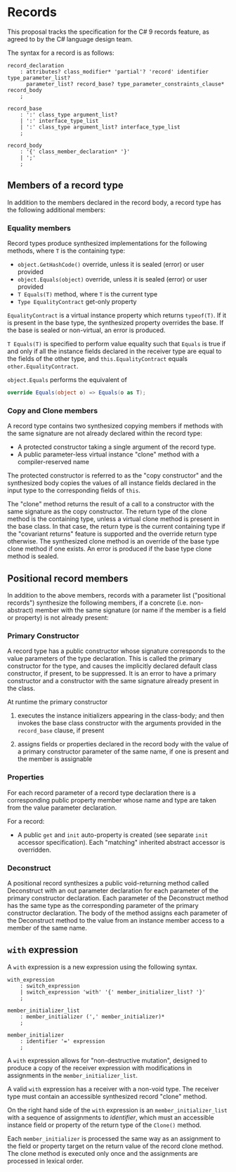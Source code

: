 
# Records

This proposal tracks the specification for the C# 9 records feature, as agreed to by the C#
language design team.

The syntax for a record is as follows:

```antlr
record_declaration
    : attributes? class_modifier* 'partial'? 'record' identifier type_parameter_list?
      parameter_list? record_base? type_parameter_constraints_clause* record_body
    ;

record_base
    : ':' class_type argument_list?
    | ':' interface_type_list
    | ':' class_type argument_list? interface_type_list
    ;

record_body
    : '{' class_member_declaration* '}'
    | ';'
    ;
```

## Members of a record type

In addition to the members declared in the record body, a record type has the following additional members:

### Equality members

Record types produce synthesized implementations for the following methods, where `T` is the
containing type:

* `object.GetHashCode()` override, unless it is sealed (error) or user provided
* `object.Equals(object)` override, unless it is sealed (error) or user provided
* `T Equals(T)` method, where `T` is the current type
* `Type EqualityContract` get-only property

`EqualityContract` is a virtual instance property which returns `typeof(T)`. If it
is present in the base type, the synthesized property overrides the base. If the base
is sealed or non-virtual, an error is produced.

`T Equals(T)` is specified to perform value equality such that `Equals` is true if and only if
all the instance fields declared in the receiver type are equal to the fields of the other type,
and `this.EqualityContract` equals `other.EqualityContract`.

`object.Equals` performs the equivalent of

```C#
override Equals(object o) => Equals(o as T);
```

### Copy and Clone members

A record type contains two synthesized copying members if methods with the same
signature are not already declared within the record type:

* A protected constructor taking a single argument of the record type.
* A public parameter-less virtual instance "clone" method with a compiler-reserved name

The protected constructor is referred to as the "copy constructor" and the synthesized
body copies the values of all instance fields declared in the input type to the corresponding
fields of `this`.

The "clone" method returns the result of a call to a constructor with the same signature as the
copy constructor. The return type of the clone method is the containing type, unless a virtual
clone method is present in the base class. In that case, the return type is the current containing
type if the "covariant returns" feature is supported and the override return type otherwise. The
synthesized clone method is an override of the base type clone method if one exists. An error is
produced if the base type clone method is sealed.

## Positional record members

In addition to the above members, records with a parameter list ("positional records") synthesize
the following members, if a concrete (i.e. non-abstract) member with the same signature (or name
if the member is a field or property) is not already present:

### Primary Constructor

A record type has a public constructor whose signature corresponds to the value parameters of the
type declaration. This is called the primary constructor for the type, and causes the implicitly
declared default class constructor, if present, to be suppressed. It is an error to have a primary
constructor and a constructor with the same signature already present in the class.

At runtime the primary constructor

1. executes the instance initializers appearing in the class-body; and then
   invokes the base class constructor with the arguments provided in the `record_base` clause, if present

1. assigns fields or properties declared in the record body with the value of a primary constructor
   parameter of the same name, if one is present and the member is assignable

### Properties

For each record parameter of a record type declaration there is a corresponding public property
member whose name and type are taken from the value parameter declaration.

For a record:

* A public `get` and `init` auto-property is created (see separate `init` accessor specification).
  Each "matching" inherited abstract accessor is overridden.

### Deconstruct

A positional record synthesizes a public void-returning method called Deconstruct with an out
parameter declaration for each parameter of the primary constructor declaration. Each parameter
of the Deconstruct method has the same type as the corresponding parameter of the primary
constructor declaration. The body of the method assigns each parameter of the Deconstruct method
to the value from an instance member access to a member of the same name.

## `with` expression

A `with` expression is a new expression using the following syntax.

```antlr
with_expression
    : switch_expression
    | switch_expression 'with' '{' member_initializer_list? '}'
    ;

member_initializer_list
    : member_initializer (',' member_initializer)*
    ;

member_initializer
    : identifier '=' expression
    ;
```

A `with` expression allows for "non-destructive mutation", designed to
produce a copy of the receiver expression with modifications in assignments
in the `member_initializer_list`.

A valid `with` expression has a receiver with a non-void type. The receiver type must contain an
accessible synthesized record "clone" method.

On the right hand side of the `with` expression is an `member_initializer_list` with a sequence
of assignments to *identifier*, which must an accessible instance field or property of the return
type of the `Clone()` method.

Each `member_initializer` is processed the same way as an assignment to the field or property
target on the return value of the record clone method. The clone method is executed only once
and the assignments are processed in lexical order.
